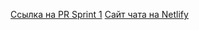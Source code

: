 [Ссылка на PR Sprint 1](https://github.com/lukyanov-anton/middle.messenger.praktikum.yandex/pull/3)
[Сайт чата на Netlify](https://vigorous-goldstine-9096e5.netlify.app/)
